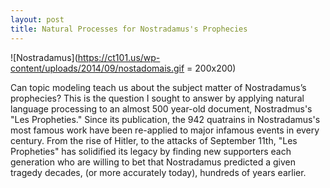 ```yaml
---
layout: post
title: Natural Processes for Nostradamus's Prophecies
---
```


![Nostradamus](https://ct101.us/wp-content/uploads/2014/09/nostadomais.gif = 200x200)

Can topic modeling teach us about the subject matter of Nostradamus’s prophecies? This is the question I sought to answer by applying natural language processing to an almost 500 year-old document, Nostradmus's "Les Propheties." Since its publication, the 942 quatrains in Nostradamus's most famous work have been re-applied to major infamous events in every century. From the rise of Hitler, to the attacks of September 11th, "Les Propheties" has solidified its legacy by finding new supporters each generation who are willing to bet that Nostradamus predicted a given tragedy decades, (or more accurately today), hundreds of years earlier.
